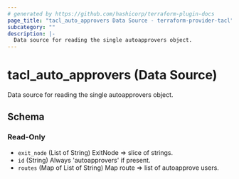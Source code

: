 ```yaml
---
# generated by https://github.com/hashicorp/terraform-plugin-docs
page_title: "tacl_auto_approvers Data Source - terraform-provider-tacl"
subcategory: ""
description: |-
  Data source for reading the single autoapprovers object.
---
```


# tacl_auto_approvers (Data Source)

Data source for reading the single autoapprovers object.



<!-- schema generated by tfplugindocs -->
## Schema

### Read-Only

- `exit_node` (List of String) ExitNode => slice of strings.
- `id` (String) Always 'autoapprovers' if present.
- `routes` (Map of List of String) Map route => list of autoapprove users.
